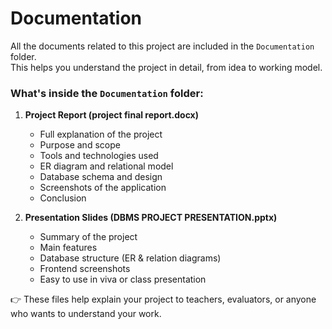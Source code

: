 # Documentation

All the documents related to this project are included in the `Documentation` folder.  
This helps you understand the project in detail, from idea to working model.

### What's inside the `Documentation` folder:

1. **Project Report (project final report.docx)**  
   - Full explanation of the project  
   - Purpose and scope  
   - Tools and technologies used  
   - ER diagram and relational model  
   - Database schema and design  
   - Screenshots of the application  
   - Conclusion

2. **Presentation Slides (DBMS PROJECT PRESENTATION.pptx)**  
   - Summary of the project  
   - Main features  
   - Database structure (ER & relation diagrams)  
   - Frontend screenshots  
   - Easy to use in viva or class presentation

👉 These files help explain your project to teachers, evaluators, or anyone who wants to understand your work.

